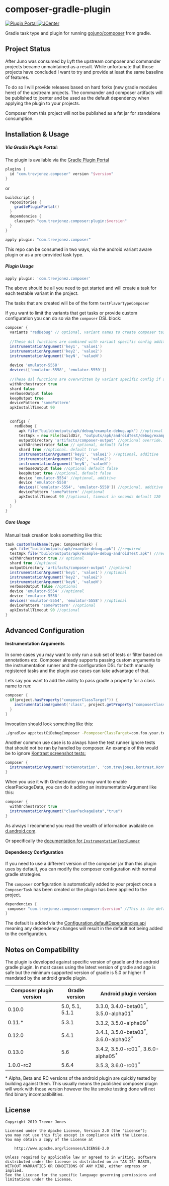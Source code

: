 # composer-gradle-plugin

[ ![Plugin Portal](https://img.shields.io/maven-metadata/v/https/plugins.gradle.org/m2/com/trevjonez/composer/com.trevjonez.composer.gradle.plugin/maven-metadata.xml.svg?label=Plugin%20Portal) ](https://plugins.gradle.org/plugin/com.trevjonez.composer)
[ ![JCenter](https://api.bintray.com/packages/trevorjones141/maven/composer/images/download.svg) ](https://bintray.com/trevorjones141/maven/composer/_latestVersion)

Gradle task type and plugin for running [gojuno/composer](https://github.com/gojuno/composer) from gradle.

## Project Status

After Juno was consumed by Lyft the upstream composer and commander projects 
became unmaintained as a result. While unfortunate that those projects have 
concluded I want to try and provide at least the same baseline of features.

To do so I will provide releases based on hard forks (new gradle modules here) 
of the upstream projects. The commander and composer artifacts will be published 
to jcenter and be used as the default dependency when applying the plugin to your projects.

Composer from this project will not be published as a fat jar for standalone consumption.

## Installation & Usage

##### Via Gradle Plugin Portal:

The plugin is available via the [Gradle Plugin Portal](https://plugins.gradle.org/plugin/com.trevjonez.composer)

```groovy
plugins {
  id "com.trevjonez.composer" version "$version"
}
```

or

```groovy
buildscript {
  repositories {
    gradlePluginPortal()
  }
  dependencies {
    classpath "com.trevjonez.composer:plugin:$version"
  }
}

apply plugin: "com.trevjonez.composer"
```

This repo can be consumed in two ways, via the android variant aware plugin or as a pre-provided task type.

##### Plugin Usage

```groovy
apply plugin: 'com.trevjonez.composer'
```
The above should be all you need to get started and will create a task for each testable variant in the project.

The tasks that are created will be of the form `testFlavorTypeComposer`

If you want to limit the variants that get tasks or provide custom configuration you can do so via the `composer` DSL block:
```groovy
composer {
  variants "redDebug" // optional, variant names to create composer tasks for. If empty all testable variants will receive a task.
  
  //These dsl functions are combined with variant specific config additively
  instrumentationArgument('key1', 'value1') 
  instrumentationArgument('key2', 'value2')
  instrumentationArgument('keyN', 'valueN')
  
  device 'emulator-5558'
  devices(['emulator-5558', 'emulator-5559'])
      
  //These dsl functions are overwritten by variant specific config if any exists
  withOrchestrator true
  shard false
  verboseOutput false
  keepOutput true
  devicePattern 'somePattern'
  apkInstallTimeout 90
 

  configs { 
    redDebug {
      apk file("build/outputs/apk/debug/example-debug.apk") //optional override
      testApk = new File(buildDir, "outputs/apk/androidTest/debug/example-debug-androidTest.apk") //optional override
      outputDirectory 'artifacts/composer-output' //optional override. default 'build/reports/composer/redDebug'
      withOrchestrator false // optional, default false
      shard true //optional. default true
      instrumentationArgument('key1', 'value1') //optional, additive
      instrumentationArgument('key2', 'value2')
      instrumentationArgument('keyN', 'valueN')
      verboseOutput false //optional default false
      keepOutput true //optional, default false
      device 'emulator-5554' //optional, additive
      device 'emulator-5558'
      devices(['emulator-5554', 'emulator-5558']) //optional, additive
      devicePattern 'somePattern' //optional
      apkInstallTimeout 90 //optional, timeout in seconds default 120
    }
  }
}
```

##### Core Usage

Manual task creation looks something like this:
```groovy
task customTaskName(type: ComposerTask) {
  apk file("build/outputs/apk/example-debug.apk") //required
  testApk file("build/outputs/apk/example-debug-androidTest.apk") //required
  withOrchestrator true // optional
  shard true //optional
  outputDirectory 'artifacts/composer-output' //optional
  instrumentationArgument('key1', 'value1') //optional
  instrumentationArgument('key2', 'value2')
  instrumentationArgument('keyN', 'valueN')
  verboseOutput false //optional
  device 'emulator-5554' //optional
  device 'emulator-5558'
  devices('emulator-5554', 'emulator-5558') //optional
  devicePattern 'somePattern' //optional
  apkInstallTimeout 90 //optional
}
```

## Advanced Configuration

#### Instrumentation Arguments

In some cases you may want to only run a sub set of tests or filter based on annotations etc.
Composer already supports passing custom arguments to the instrumentation runner 
and the configuration DSL for both manually registered tasks and the plugin use cases can take advantage of that.

Lets say you want to add the ability to pass gradle a property for a class name to run:

```groovy
composer {
  if(project.hasProperty("composerClassTarget")) {
    instrumentationArgument('class', project.getProperty("composerClassTarget"))
  }
}
```

Invocation should look something like this:
```bash
./gradlew app:testCiDebugComposer -PcomposerClassTarget=com.foo.your.test.FullClassName
``` 

Another common use case is to always have the test runner ignore tests that should not be
ran by handled by composer. An example of this would be to ignore [Kontrast screenshot tests:](https://github.com/trevjonez/Kontrast)

```groovy
composer {
  instrumentationArgument('notAnnotation', 'com.trevjonez.kontrast.KontrastTest')
}
```

When you use it with Orchestrator you may want to enable clearPackageData, you can do it adding an 
instrumentationArgument like this: 
```groovy
composer {
  withOrchestrator true
  instrumentationArgument("clearPackageData","true")
}
```

As always I recommend you read the wealth of information available on [d.android.com](https://developer.android.com/).

Or specifically the [documentation for `InstrumentationTestRunner`](https://developer.android.com/reference/android/test/InstrumentationTestRunner)    

#### Dependency Configuration

If you need to use a different version of the composer jar than this plugin uses by default, 
you can modify the composer configuration with normal gradle strategies.

The `composer` configuration is automatically added to your project once a 
`ComposerTask` has been created or the plugin has been applied to the project.

```groovy
dependencies {
 composer "com.trevjonez.composer:composer:$version" //This is the default dependency path used.
}
```

The default is added via the [Configuration.defaultDependencies api](https://docs.gradle.org/current/javadoc/org/gradle/api/artifacts/Configuration.html#defaultDependencies-org.gradle.api.Action-) meaning any dependency changes will result in the default not being added to the configuration.

## Notes on Compatibility

The plugin is developed against specific version of gradle and the android gradle plugin.
In most cases using the latest version of gradle and agp is safe but the minimum supported 
version of gradle is 5.0 or higher if mandated by the android gradle plugin. 

Composer plugin version | Gradle version | Android plugin version
| ------    | ------             | ------ |
| 0.10.0    | 5.0, 5.1, 5.1.1    | 3.3.0, 3.4.0-beta01<sup>\*</sup>, 3.5.0-alpha01<sup>\*</sup> |
| 0.11.*    | 5.3.1              | 3.3.2, 3.5.0-alpha09<sup>\*</sup> |
| 0.12.0    | 5.4.1              | 3.4.1, 3.5.0-beta03<sup>\*</sup>, 3.6.0-alpha02<sup>\*</sup> |
| 0.13.0    | 5.6                | 3.4.2, 3.5.0-rc01<sup>\*</sup>, 3.6.0-alpha05<sup>\*</sup> |
| 1.0.0-rc2 | 5.6.4              | 3.5.3, 3.6.0-rc01<sup>\*</sup> |

\* Alpha, Beta and RC versions of the android plugin are quickly tested by building against them.
This usually means the published composer plugin will work with those version 
however the lite smoke testing done will not find binary incompatibilities.

## License

    Copyright 2019 Trevor Jones

    Licensed under the Apache License, Version 2.0 (the "License");
    you may not use this file except in compliance with the License.
    You may obtain a copy of the License at

        http://www.apache.org/licenses/LICENSE-2.0

    Unless required by applicable law or agreed to in writing, software
    distributed under the License is distributed on an "AS IS" BASIS,
    WITHOUT WARRANTIES OR CONDITIONS OF ANY KIND, either express or implied.
    See the License for the specific language governing permissions and
    limitations under the License.
